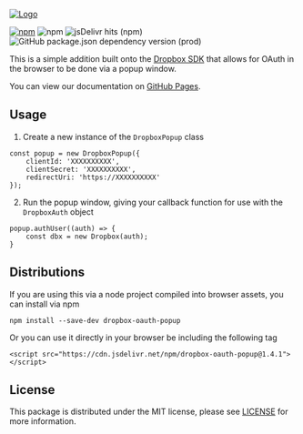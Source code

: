 [![Logo][logo]][repo]

[![npm](https://img.shields.io/npm/v/dropbox-oauth-popup)](https://www.npmjs.com/package/dropbox-oauth-popup)
![npm](https://img.shields.io/npm/dy/dropbox-oauth-popup)
![jsDelivr hits (npm)](https://img.shields.io/jsdelivr/npm/hy/dropbox-oauth-popup)
![GitHub package.json dependency version (prod)](https://img.shields.io/github/package-json/dependency-version/rogebrd/dropbox-oauth-popup/dropbox)


This is a simple addition built onto the [Dropbox SDK][sdk] that allows for OAuth in the browser to be done via a popup window.

You can view our documentation on [GitHub Pages][documentation].

## Usage

1. Create a new instance of the `DropboxPopup` class

```
const popup = new DropboxPopup({
    clientId: 'XXXXXXXXXX',
    clientSecret: 'XXXXXXXXXX',
    redirectUri: 'https://XXXXXXXXXX'
});
```

2. Run the popup window, giving your callback function for use with the `DropboxAuth` object

```
popup.authUser((auth) => {
    const dbx = new Dropbox(auth);
}
```

## Distributions

If you are using this via a node project compiled into browser assets, you can install via npm

```
npm install --save-dev dropbox-oauth-popup
```

Or you can use it directly in your browser be including the following tag

```
<script src="https://cdn.jsdelivr.net/npm/dropbox-oauth-popup@1.4.1"></script>
```

## License

This package is distributed under the MIT license, please see [LICENSE][license] for more information.

[logo]: https://repository-images.githubusercontent.com/304185097/6579e180-0fd1-11eb-9d46-91db905a363a
[repo]: https://github.com/rogebrd/dropbox-oauth-popup
[sdk]: https://github.com/dropbox/dropbox-sdk-js
[documentation]: https://rogebrd.github.io/dropbox-oauth-popup
[license]: https://github.com/rogebrd/dropbox-oauth-popup/blob/main/LICENSE